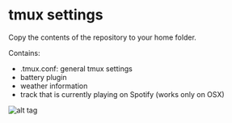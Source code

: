 # tmux settings

Copy the contents of the repository to your home folder.

Contains:

-  .tmux.conf: general tmux settings
-  battery plugin
-  weather information
-  track that is currently playing on Spotify (works only on OSX)


![alt tag](http://s18.postimg.org/ywni99qft/tmux_settings.png)  

